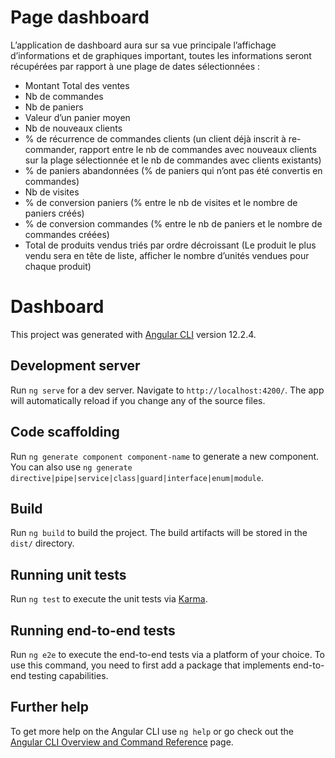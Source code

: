 # Page dashboard

L’application de dashboard aura sur sa vue principale l’affichage d’informations et de 
graphiques important, toutes les informations seront récupérées par rapport à une plage de 
dates sélectionnées :
- Montant Total des ventes
- Nb de commandes
- Nb de paniers
- Valeur d’un panier moyen
- Nb de nouveaux clients
- % de récurrence de commandes clients (un client déjà inscrit à re-commander, rapport 
entre le nb de commandes avec nouveaux clients sur la plage sélectionnée et le nb de 
commandes avec clients existants)
- % de paniers abandonnées (% de paniers qui n’ont pas été convertis en commandes)
- Nb de visites
- % de conversion paniers (% entre le nb de visites et le nombre de paniers créés)
- % de conversion commandes (% entre le nb de paniers et le nombre de commandes 
créées)
- Total de produits vendus triés par ordre décroissant (Le produit le plus vendu sera en 
tête de liste, afficher le nombre d’unités vendues pour chaque produit)


# Dashboard

This project was generated with [Angular CLI](https://github.com/angular/angular-cli) version 12.2.4.

## Development server

Run `ng serve` for a dev server. Navigate to `http://localhost:4200/`. The app will automatically reload if you change any of the source files.

## Code scaffolding

Run `ng generate component component-name` to generate a new component. You can also use `ng generate directive|pipe|service|class|guard|interface|enum|module`.

## Build

Run `ng build` to build the project. The build artifacts will be stored in the `dist/` directory.

## Running unit tests

Run `ng test` to execute the unit tests via [Karma](https://karma-runner.github.io).

## Running end-to-end tests

Run `ng e2e` to execute the end-to-end tests via a platform of your choice. To use this command, you need to first add a package that implements end-to-end testing capabilities.

## Further help

To get more help on the Angular CLI use `ng help` or go check out the [Angular CLI Overview and Command Reference](https://angular.io/cli) page.
